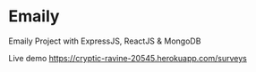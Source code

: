 # Emaily
Emaily Project with ExpressJS, ReactJS & MongoDB

Live demo https://cryptic-ravine-20545.herokuapp.com/surveys
